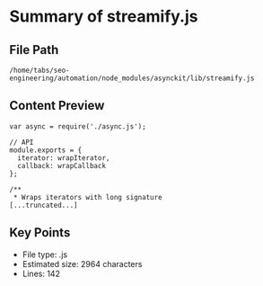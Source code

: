 # Summary of streamify.js
  
## File Path
`/home/tabs/seo-engineering/automation/node_modules/asynckit/lib/streamify.js`

## Content Preview
```
var async = require('./async.js');

// API
module.exports = {
  iterator: wrapIterator,
  callback: wrapCallback
};

/**
 * Wraps iterators with long signature
[...truncated...]
```

## Key Points
- File type: .js
- Estimated size: 2964 characters
- Lines: 142
